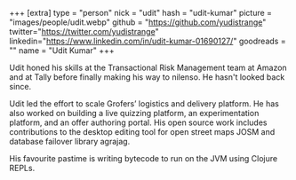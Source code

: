 +++
[extra]
type = "person"
nick = "udit"
hash = "udit-kumar"
picture = "images/people/udit.webp"
github = "https://github.com/yudistrange"
twitter="https://twitter.com/yudistrange"
linkedin="https://www.linkedin.com/in/udit-kumar-01690127/"
goodreads = ""
name = "Udit Kumar"
+++

<p class="text-black text-base leading-normal  md:text-xl lg:text-xl md:leading-snug font-light pb-4 md:pb-7">
    Udit honed his skills at the Transactional Risk Management team at Amazon and at Tally before finally making his way to nilenso. He hasn't looked back since.
</p>
<p class="text-black text-base leading-normal  md:text-xl lg:text-xl md:leading-snug font-light pb-4 md:pb-7">
    Udit led the effort to scale Grofers’ logistics and delivery platform. He has also worked on building a live quizzing platform, an experimentation platform, and an offer authoring portal. His open source work includes contributions to the desktop editing tool for open street maps JOSM and database failover library agrajag.
</p>
<p class="text-black text-base leading-normal  md:text-xl lg:text-xl md:leading-snug font-light pb-4 md:pb-7">
    His favourite pastime is writing bytecode to run on the JVM using Clojure REPLs.
</p>

